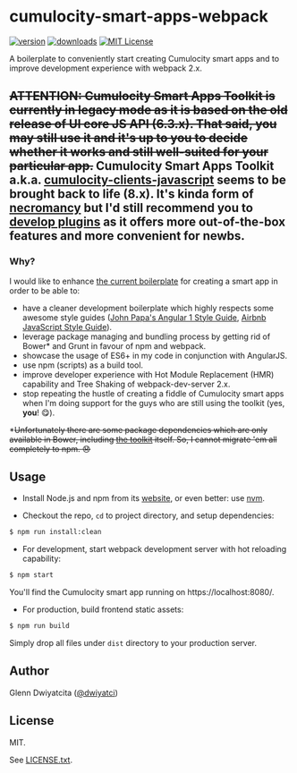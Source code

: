 # cumulocity-smart-apps-webpack

[![version](https://img.shields.io/npm/v/cumulocity-smart-apps-webpack.svg)](https://www.npmjs.com/package/cumulocity-smart-apps-webpack)
[![downloads](https://img.shields.io/npm/dt/cumulocity-smart-apps-webpack.svg)](http://npm-stat.com/charts.html?package=cumulocity-smart-apps-webpack)
[![MIT License](https://img.shields.io/github/license/mashape/apistatus.svg)](https://raw.githubusercontent.com/dwiyatci/cumulocity-smart-apps-webpack/master/LICENSE.txt)

A boilerplate to conveniently start creating Cumulocity smart apps and to improve development experience with webpack 2.x.

## ~~ATTENTION: Cumulocity Smart Apps Toolkit is currently in legacy mode as it is based on the old release of UI core JS API (6.3.x). That said, you may still use it and it's up to you to decide whether it works and still well-suited for your particular app.~~ Cumulocity Smart Apps Toolkit a.k.a. [cumulocity-clients-javascript](https://github.com/Cumulocity/cumulocity-clients-javascript) seems to be brought back to life (8.x). It's kinda form of [necromancy](http://www.urbandictionary.com/define.php?term=Necromancy) but I'd still recommend you to [develop plugins](http://cumulocity.com/guides/web/introduction/) as it offers more out-of-the-box features and more convenient for newbs.
 
### Why?
I would like to enhance [the current boilerplate](https://bitbucket.org/m2m/cumulocity-examples/src/fa8077ade64ddb74100296742e739daa258ae9b3/hello-core-api/?at=default) for creating a smart app in order to be able to:
- have a cleaner development boilerplate which highly respects some awesome style guides ([John Papa's Angular 1 Style Guide](https://github.com/johnpapa/angular-styleguide/blob/master/a1/README.md), [Airbnb JavaScript Style Guide](https://github.com/airbnb/javascript)).
- leverage package managing and bundling process by getting rid of Bower* and Grunt in favour of npm and webpack.
- showcase the usage of ES6+ in my code in conjunction with AngularJS.
- use npm (scripts) as a build tool.
- improve developer experience with Hot Module Replacement (HMR) capability and Tree Shaking of webpack-dev-server 2.x.
- stop repeating the hustle of creating a fiddle of Cumulocity smart apps when I'm doing support for the guys who are still using the toolkit (yes, **you**! :yum:).

*~~Unfortunately there are some package dependencies which are only available in Bower, including [the toolkit](https://bower.io/search/?q=cumulocity-clients-javascript) itself. So, I cannot migrate 'em all completely to npm. :disappointed:~~

## Usage
- Install Node.js and npm from its [website](https://nodejs.org), or even better: use [nvm](https://github.com/creationix/nvm).

- Checkout the repo, `cd` to project directory, and setup dependencies:
```bash
$ npm run install:clean
```

* For development, start webpack development server with hot reloading capability:
```bash
$ npm start
```
You'll find the Cumulocity smart app running on https://localhost:8080/.

* For production, build frontend static assets:
```bash
$ npm run build
```
Simply drop all files under `dist` directory to your production server.

## Author
Glenn Dwiyatcita ([@dwiyatci](http://tiny.cc/dwiyatci))

## License
MIT.

See [LICENSE.txt](LICENSE.txt).
